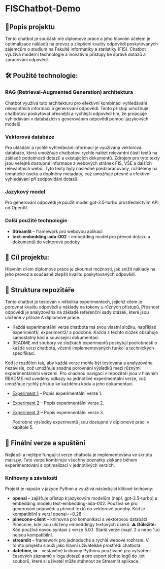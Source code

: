 # FISChatbot-Demo
## 🤖Popis projektu
Tento chatbot je součástí mé diplomové práce a jeho hlavním účelem je optimalizace nákladů na provoz a zlepšení kvality odpovědí poskytovaných zájemcům o studium na Fakultě informatiky a statistiky (FIS). Chatbot využívá moderní technologie a inovativní přístupy ke správě dotazů a zpracování odpovědí.
## 🛠️  Použité technologie:
### RAG (Retrieval-Augmented Generation) architektura
Chatbot využívá tuto architekturu pro efektivní kombinaci vyhledávání relevantních informací a generování odpovědí. Tento přístup umožňuje chatbotovi poskytovat přesnější a rychlejší odpovědi tím, že propojuje vyhledávání v databázích s generováním odpovědí pomocí jazykových modelů.
### Vektorová databáze
Pro ukládání a rychlé vyhledávání informací je využívána vektorová databáze, která umožňuje chatbotovi rychle nalézt relevantní části textů na základě podobnosti dotazů a existujících dokumentů.
Zdrojem pro tyto texty jsou veřejně dostupné informace z webových stránek FIS, VŠE a dalších relevantních webů.
Tyto texty byly následně předzpracovány, rozděleny na tematické úseky a doplněny metadaty, což umožňuje přesné a efektivní vyhledávání při zodpovídání dotazů.

### Jazykový model
Pro generování odpovědí je použit model gpt-3.5-turbo prostřednictvím API od OpenAI.

### Další použité technologie

- **Streamlit** – framework pro webovou aplikaci
- **text-embedding-ada-002** – embedding model pro převod dotazu a dokumentů do vektorové podoby



## 🎯 Cíl projektu:
Hlavním cílem diplomové práce je zkoumat možnosti, jak snížit náklady na jeho provoz a současně zlepšit kvalitu poskytovaných odpovědí.

## 📁 Struktura repozitáře

Tento chatbot je testován v několika experimentech, jejichž cílem je porovnat kvalitu odpovědí a náklady na tokeny u různých přístupů. Přesnost odpovědí je analyzována na základě referenční sady otázek, které jsou uložené v příloze A diplomové práce.

- Každá experimentální verze chatbota má svou vlastní složku, například experiment1/, experiment2/ a podobně. Každá z těchto složek obsahuje samostatný kód a související dokumentaci.
- README.md soubory ve složkách experimentů poskytují podrobnosti o každé verzi chatbota, včetně implementovaných funkcí a technických specifikací.

Kód je rozdělen tak, aby každá verze mohla být testována a analyzována nezávisle, což umožňuje snadné porovnání výsledků mezi různými experimentálními verzemi. Pro snadnou navigaci v repozitáři jsou v hlavním README.md uvedeny odkazy na jednotlivé experimentální verze, což umožňuje rychlý přístup ke každému kódu a jeho dokumentaci.

- [Experiment 1](experiment1/README.md) – Popis experimentální verze 1.
- [Experiment 2](experiment2/README.md) – Popis experimentální verze 2.
- [Experiment 3](experiment3/README.md) – Popis experimentální verze 3.

  Podrobné výsledky experimentů jsou dostupné v diplomové práci v kapitole 5.

## 🚀 Finální verze a spuštění
Nejlepší a nejlépe fungující verze chatbota je implementována ve skriptu main.py. Tato verze kombinuje všechny poznatky získané během experimentování a optimalizací v jednotlivých verzích.
### Knihovny a závislosti
Projekt je napsán v jazyce Python a využívá následující klíčové knihovny:
- **openai** –  zajišťuje přístup k jazykovým modelům (např. gpt-3.5-turbo) a embedding modelu text-embedding-ada-002. Používá se pro generování odpovědí a převod textů do vektorové podoby. Kód je kompatibilní s verzí openai==0.28
- **pinecone-client** – knihovna pro komunikaci s vektorovou databází Pinecone, kde jsou uloženy embeddingy textových úseků. ⚠️ **Důležité:** Kód používá novou syntaxi z verze 5.0.1. Starší verze (např. 2.x nebo 1.x) nejsou kompatibilní.
- **streamlit** – framework pro jednoduché a rychlé webové rozhraní. V tomto projektu slouží jako hlavní uživatelské prostředí chatbota.
- **datetime, io** – vestavěné knihovny Pythonu používané pro vytváření časových záznamů v logu dotazů a pro export těchto logů do .txt souborů, které si uživatel může stáhnout ze Streamlit aplikace.

